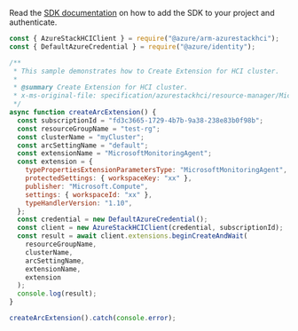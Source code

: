 Read the [SDK documentation](https://github.com/Azure/azure-sdk-for-js/blob/%40azure%2Farm-azurestackhci_3.0.0/sdk/azurestackhci/arm-azurestackhci/README.md) on how to add the SDK to your project and authenticate.

```javascript
const { AzureStackHCIClient } = require("@azure/arm-azurestackhci");
const { DefaultAzureCredential } = require("@azure/identity");

/**
 * This sample demonstrates how to Create Extension for HCI cluster.
 *
 * @summary Create Extension for HCI cluster.
 * x-ms-original-file: specification/azurestackhci/resource-manager/Microsoft.AzureStackHCI/stable/2022-05-01/examples/PutExtension.json
 */
async function createArcExtension() {
  const subscriptionId = "fd3c3665-1729-4b7b-9a38-238e83b0f98b";
  const resourceGroupName = "test-rg";
  const clusterName = "myCluster";
  const arcSettingName = "default";
  const extensionName = "MicrosoftMonitoringAgent";
  const extension = {
    typePropertiesExtensionParametersType: "MicrosoftMonitoringAgent",
    protectedSettings: { workspaceKey: "xx" },
    publisher: "Microsoft.Compute",
    settings: { workspaceId: "xx" },
    typeHandlerVersion: "1.10",
  };
  const credential = new DefaultAzureCredential();
  const client = new AzureStackHCIClient(credential, subscriptionId);
  const result = await client.extensions.beginCreateAndWait(
    resourceGroupName,
    clusterName,
    arcSettingName,
    extensionName,
    extension
  );
  console.log(result);
}

createArcExtension().catch(console.error);
```
